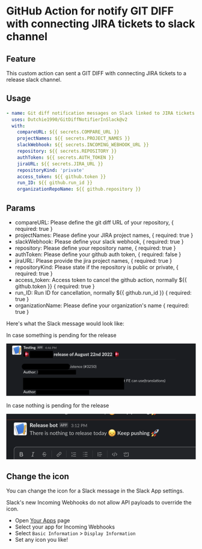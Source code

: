 # GitHub Action for notify GIT DIFF with connecting JIRA tickets to slack channel

## Feature

This custom action can sent a GIT DIFF with connecting JIRA tickets to a release slack channel.

## Usage

```yaml
- name: Git diff notification messages on Slack linked to JIRA tickets
  uses: Dutchie1990/GitDiffNotifierInSlack@v2
  with:
    compareURL: ${{ secrets.COMPARE_URL }}
    projectNames: ${{ secrets.PROJECT_NAMES }}
    slackWebhook: ${{ secrets.INCOMING_WEBHOOK_URL }}
    repository: ${{ secrets.REPOSITORY }}
    authToken: ${{ secrets.AUTH_TOKEN }}
    jiraURL: ${{ secrets.JIRA_URL }}
    repositoryKind: 'private'
    access_token: ${{ github.token }}
    run_ID: ${{ github.run_id }}
    organizationRepoName: ${{ github.repository }}
```

## Params

- compareURL:
  Please define the git diff URL of your repository,
  { required: true }
- projectNames:
  Please define your JIRA project names,
  { required: true }
- slackWebhook:
  Please define your slack webhook,
  { required: true }
- repository:
  Please define your repository name,
  { required: true }
- authToken:
  Please define your github auth token,
  { required: false }
- jiraURL:
  Please provide the jira project names,
  { required: true }
- repositoryKind:
  Please state if the repository is public or private,
  { required: true }
- access_token:
  Access token to cancel the github action, normally ${{ github.token }}
  { required: true }
- run_ID:
  Run ID for cancellation, normally ${{ github.run_id }}
  { required: true }
- organizationName:
  Please define your organization's name
  { required: true }

Here's what the Slack message would look like:

In case something is pending for the release

![example](images/example.png)

In case nothing is pending for the release

![example](images/example1.png)

## Change the icon

You can change the icon for a Slack message in the Slack App settings.

Slack's new Incoming Webhooks do not allow API payloads to override the icon.

- Open [Your Apps](https://api.slack.com/apps) page
- Select your app for Incoming Webhooks
- Select `Basic Information` > `Display Information`
- Set any icon you like!
